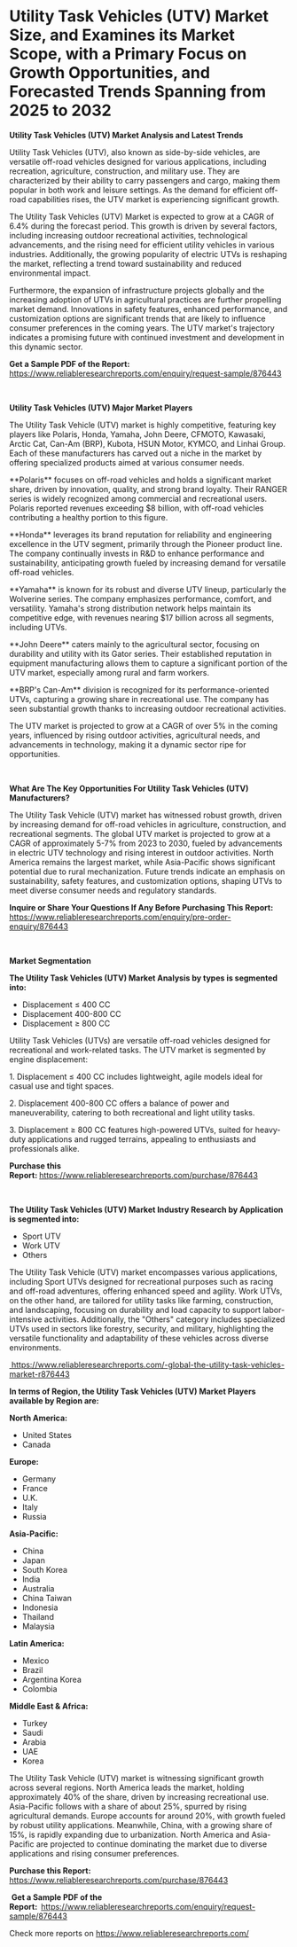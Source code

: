 <p><h1>Utility Task Vehicles (UTV) Market Size, and Examines its Market Scope, with a Primary Focus on Growth Opportunities, and Forecasted Trends Spanning from 2025 to 2032</h1></p><p><strong>Utility Task Vehicles (UTV) Market Analysis and Latest Trends</strong></p>
<p><p>Utility Task Vehicles (UTV), also known as side-by-side vehicles, are versatile off-road vehicles designed for various applications, including recreation, agriculture, construction, and military use. They are characterized by their ability to carry passengers and cargo, making them popular in both work and leisure settings. As the demand for efficient off-road capabilities rises, the UTV market is experiencing significant growth.</p><p>The Utility Task Vehicles (UTV) Market is expected to grow at a CAGR of 6.4% during the forecast period. This growth is driven by several factors, including increasing outdoor recreational activities, technological advancements, and the rising need for efficient utility vehicles in various industries. Additionally, the growing popularity of electric UTVs is reshaping the market, reflecting a trend toward sustainability and reduced environmental impact. </p><p>Furthermore, the expansion of infrastructure projects globally and the increasing adoption of UTVs in agricultural practices are further propelling market demand. Innovations in safety features, enhanced performance, and customization options are significant trends that are likely to influence consumer preferences in the coming years. The UTV market's trajectory indicates a promising future with continued investment and development in this dynamic sector.</p></p>
<p><strong>Get a Sample PDF of the Report:&nbsp;</strong> <a href="https://www.reliableresearchreports.com/enquiry/request-sample/876443?utm_campaign=3183&utm_medium=2&utm_source=Github&utm_content=ia&utm_term=21032025&utm_id=utility-task-vehicles-utv">https://www.reliableresearchreports.com/enquiry/request-sample/876443</a></p>
<p>&nbsp;</p>
<p><strong>Utility Task Vehicles (UTV) Major Market Players</strong></p>
<p><p>The Utility Task Vehicle (UTV) market is highly competitive, featuring key players like Polaris, Honda, Yamaha, John Deere, CFMOTO, Kawasaki, Arctic Cat, Can-Am (BRP), Kubota, HSUN Motor, KYMCO, and Linhai Group. Each of these manufacturers has carved out a niche in the market by offering specialized products aimed at various consumer needs.</p><p>**Polaris** focuses on off-road vehicles and holds a significant market share, driven by innovation, quality, and strong brand loyalty. Their RANGER series is widely recognized among commercial and recreational users. Polaris reported revenues exceeding $8 billion, with off-road vehicles contributing a healthy portion to this figure.</p><p>**Honda** leverages its brand reputation for reliability and engineering excellence in the UTV segment, primarily through the Pioneer product line. The company continually invests in R&D to enhance performance and sustainability, anticipating growth fueled by increasing demand for versatile off-road vehicles.</p><p>**Yamaha** is known for its robust and diverse UTV lineup, particularly the Wolverine series. The company emphasizes performance, comfort, and versatility. Yamaha's strong distribution network helps maintain its competitive edge, with revenues nearing $17 billion across all segments, including UTVs.</p><p>**John Deere** caters mainly to the agricultural sector, focusing on durability and utility with its Gator series. Their established reputation in equipment manufacturing allows them to capture a significant portion of the UTV market, especially among rural and farm workers.</p><p>**BRP's Can-Am** division is recognized for its performance-oriented UTVs, capturing a growing share in recreational use. The company has seen substantial growth thanks to increasing outdoor recreational activities.</p><p>The UTV market is projected to grow at a CAGR of over 5% in the coming years, influenced by rising outdoor activities, agricultural needs, and advancements in technology, making it a dynamic sector ripe for opportunities.</p></p>
<p>&nbsp;</p>
<p><strong>What Are The Key Opportunities For Utility Task Vehicles (UTV) Manufacturers?</strong></p>
<p><p>The Utility Task Vehicle (UTV) market has witnessed robust growth, driven by increasing demand for off-road vehicles in agriculture, construction, and recreational segments. The global UTV market is projected to grow at a CAGR of approximately 5-7% from 2023 to 2030, fueled by advancements in electric UTV technology and rising interest in outdoor activities. North America remains the largest market, while Asia-Pacific shows significant potential due to rural mechanization. Future trends indicate an emphasis on sustainability, safety features, and customization options, shaping UTVs to meet diverse consumer needs and regulatory standards.</p></p>
<p><strong>Inquire or Share Your Questions If Any Before Purchasing This Report:</strong> <a href="https://www.reliableresearchreports.com/enquiry/pre-order-enquiry/876443?utm_campaign=3183&utm_medium=2&utm_source=Github&utm_content=ia&utm_term=21032025&utm_id=utility-task-vehicles-utv">https://www.reliableresearchreports.com/enquiry/pre-order-enquiry/876443</a></p>
<p>&nbsp;</p>
<p><strong>Market Segmentation</strong></p>
<p><strong>The Utility Task Vehicles (UTV) Market Analysis by types is segmented into:</strong></p>
<p><ul><li>Displacement ≤ 400 CC</li><li>Displacement 400-800 CC</li><li>Displacement ≥ 800 CC</li></ul></p>
<p><p>Utility Task Vehicles (UTVs) are versatile off-road vehicles designed for recreational and work-related tasks. The UTV market is segmented by engine displacement:  </p><p>1. Displacement ≤ 400 CC includes lightweight, agile models ideal for casual use and tight spaces.  </p><p>2. Displacement 400-800 CC offers a balance of power and maneuverability, catering to both recreational and light utility tasks.  </p><p>3. Displacement ≥ 800 CC features high-powered UTVs, suited for heavy-duty applications and rugged terrains, appealing to enthusiasts and professionals alike.</p></p>
<p><strong>Purchase this Report:&nbsp;</strong><a href="https://www.reliableresearchreports.com/purchase/876443?utm_campaign=3183&utm_medium=2&utm_source=Github&utm_content=ia&utm_term=21032025&utm_id=utility-task-vehicles-utv">https://www.reliableresearchreports.com/purchase/876443</a></p>
<p>&nbsp;</p>
<p><strong>The Utility Task Vehicles (UTV) Market Industry Research by Application is segmented into:</strong></p>
<p><ul><li>Sport UTV</li><li>Work UTV</li><li>Others</li></ul></p>
<p><p>The Utility Task Vehicle (UTV) market encompasses various applications, including Sport UTVs designed for recreational purposes such as racing and off-road adventures, offering enhanced speed and agility. Work UTVs, on the other hand, are tailored for utility tasks like farming, construction, and landscaping, focusing on durability and load capacity to support labor-intensive activities. Additionally, the "Others" category includes specialized UTVs used in sectors like forestry, security, and military, highlighting the versatile functionality and adaptability of these vehicles across diverse environments.</p></p>
<p><a href="https://www.reliableresearchreports.com/-global-the-utility-task-vehicles-market-r876443?utm_campaign=3183&utm_medium=2&utm_source=Github&utm_content=ia&utm_term=21032025&utm_id=utility-task-vehicles-utv">&nbsp;https://www.reliableresearchreports.com/-global-the-utility-task-vehicles-market-r876443</a></p>
<p><strong>In terms of Region, the Utility Task Vehicles (UTV) Market Players available by Region are:</strong></p>
<p>
    <p> <strong> North America: </strong>
        <ul>
            <li>United States</li>
            <li>Canada</li>
        </ul>
        </p> 
    <p> <strong> Europe: </strong>
        <ul>
            <li>Germany</li>
            <li>France</li>
            <li>U.K.</li>
            <li>Italy</li>
            <li>Russia</li>
        </ul>
        </p> 
    <p> <strong> Asia-Pacific: </strong>
        <ul>
            <li>China</li>
            <li>Japan</li>
            <li>South Korea</li>
            <li>India</li>
            <li>Australia</li>
            <li>China Taiwan</li>
            <li>Indonesia</li>
            <li>Thailand</li>
            <li>Malaysia</li>
        </ul>
        </p> 
    <p> <strong> Latin America: </strong>
        <ul>
            <li>Mexico</li>
            <li>Brazil</li>
            <li>Argentina Korea</li>
            <li>Colombia</li>
        </ul>
        </p> 
    <p> <strong> Middle East & Africa: </strong>
        <ul>
            <li>Turkey</li>
            <li>Saudi</li>
            <li>Arabia</li>
            <li>UAE</li>
            <li>Korea</li>
        </ul>
    </p>
    </p>
<p><p>The Utility Task Vehicle (UTV) market is witnessing significant growth across several regions. North America leads the market, holding approximately 40% of the share, driven by increasing recreational use. Asia-Pacific follows with a share of about 25%, spurred by rising agricultural demands. Europe accounts for around 20%, with growth fueled by robust utility applications. Meanwhile, China, with a growing share of 15%, is rapidly expanding due to urbanization. North America and Asia-Pacific are projected to continue dominating the market due to diverse applications and rising consumer preferences.</p></p>
<p><strong>Purchase this Report: </strong><a href="https://www.reliableresearchreports.com/purchase/876443?utm_campaign=3183&utm_medium=2&utm_source=Github&utm_content=ia&utm_term=21032025&utm_id=utility-task-vehicles-utv">https://www.reliableresearchreports.com/purchase/876443</a></p>
<p>&nbsp;<strong>Get a Sample PDF of the Report:&nbsp;&nbsp;</strong><a href="https://www.reliableresearchreports.com/enquiry/request-sample/876443?utm_campaign=3183&utm_medium=2&utm_source=Github&utm_content=ia&utm_term=21032025&utm_id=utility-task-vehicles-utv">https://www.reliableresearchreports.com/enquiry/request-sample/876443</a></p>
<p><strong></strong></p>
<p>Check more reports on <a href="https://www.reliableresearchreports.com/?utm_campaign=3183&utm_medium=2&utm_source=Github&utm_content=ia&utm_term=21032025&utm_id=utility-task-vehicles-utv">https://www.reliableresearchreports.com/</a></p>